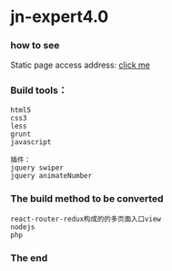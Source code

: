 # jn-expert4.0

### how to see

Static page access address: [click me](https://luojinghui.github.io/jnexpert-v4.0/html/jn-index.html)


### Build tools：

```
html5
css3
less
grunt
javascript

插件：
jquery swiper
jquery animateNumber
```

### The build method to be converted

```
react-router-redux构成的的多页面入口view
nodejs
php
```

### The end
